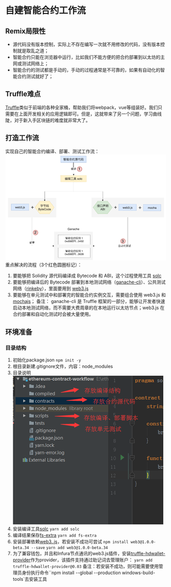 # 自建智能合约工作流

## Remix局限性
* 源代码没有版本控制，实际上不存在编写一次就不用修改的代码，没有版本控制就是取乱之道；
* 智能合约只能在浏览器中运行，比如我们不能方便的把合约部署到以太坊的主网或测试网络上；
* 智能合约的测试都是手动的，手动的过程通常是不可靠的，如果有自动化的智能合约测试就好了；

## Truffle难点
[Truffle](http://truffleframework.com/)类似于前端的各种全家桶，帮助我们将webpack，vue等组装好。我们只需要在上面开发相关的应用逻辑即可。但是，这就带来了另一个问题，学习曲线陡，对于新入手区块链的难度就非常大了。

## 打造工作流
实现自己的智能合约编译、部署、测试工作流：
![](images/jinjie1_1.png)
重点解决的流程（3个红色圆圈标记）：
1. 要能够把 Solidity 源代码编译成 Bytecode 和 ABI，这个过程使用工具 [solc](https://www.npmjs.com/package/solc)
2. 要能够把编译后的 Bytecode 部署到本地测试网络（[ganache-cli](https://www.npmjs.com/package/ganache-cli)）、公共测试网络（[rinkeby](https://www.rinkeby.io/#stats)），里面要用到 [web3.js](https://www.npmjs.com/package/web3)
3. 要能够在单元测试中和部署完的智能合约实例交互，需要组合使用 web3.js 和 [mochajs](https://www.npmjs.com/package/mocha)；
备注： ganache-cli 是 Truffle 框架的一部分，能够让开发者快速启动本地测试网络，而不需要大费周章的在本地运行以太坊节点；web3.js 在合约部署和自动化测试时会被大量使用。

## 环境准备
### 目录结构
1. 初始化package.json
``
npm init -y
``
2. 根目录新建.gitignore文件，内容：node_modules
3. 目录说明
![](images/jinjie1_2.png)
4. 安装编译工具[solc](https://www.npmjs.com/package/solc)
``
yarn add solc
``
5. 编译结果保存[fs-extra](https://www.npmjs.com/package/fs-extra)
``
yarn add fs-extra
``
6. 安装部署依赖[web3..js](https://web3js.readthedocs.io/en/1.0/getting-started.html)，若安装不成功可尝试 ``npm install web3@1.0.0-beta.34 --save``
``
yarn add web3@1.0.0-beta.34
``
7. 为了兼容钱包，并且和Infura节点通讯的web3.js插件，安装[truffle-hdwallet-provider](https://www.npmjs.com/package/truffle-hdwallet-provider)作为provider，该插件支持通过助记词去管理账户：
``
yarn add truffle-hdwallet-provider@0.03
``
备注：若安装不成功，则可能需要使用管理员身份执行命令``npm install --global --production windows-build-tools`去安装工具

